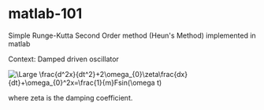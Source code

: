 # matlab-101
Simple Runge-Kutta Second Order method (Heun's Method) implemented in matlab

Context: Damped driven oscillator

![\Large \frac{d^2x}{dt^2}+2\omega_{0}\zeta\frac{dx}{dt}+\omega_{0}^2x=\frac{1}{m}Fsin(\omega t)](https://latex.codecogs.com/svg.image?\frac{d^2x}{dt^2}&plus;2\omega_{0}\zeta\frac{dx}{dt}&plus;\omega_{0}^2x=\frac{1}{m}Fsin(\omega&space;t))

where zeta is the damping coefficient.
